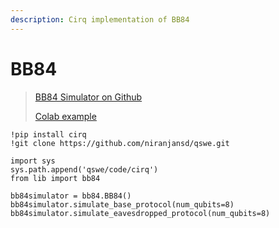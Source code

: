 ```yaml
---
description: Cirq implementation of BB84
---
```


# BB84

> [BB84 Simulator on Github](lib/bb84.py)
>
> [Colab example](https://githubtocolab.com/niranjansd/qswe/blob/main/code/cirq/notebooks/Cirq\_BB84.ipynb)

```
!pip install cirq
!git clone https://github.com/niranjansd/qswe.git

import sys
sys.path.append('qswe/code/cirq')
from lib import bb84

bb84simulator = bb84.BB84()
bb84simulator.simulate_base_protocol(num_qubits=8)
bb84simulator.simulate_eavesdropped_protocol(num_qubits=8)
```
